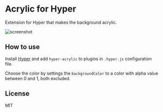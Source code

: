 # Acrylic for Hyper

Extension for Hyper that makes the background acrylic.

![screenshot](https://github.com/yanisdb/acrylic/blob/master/images/Screenshot.png)

## How to use

Install [Hyper](https://hyper.is) and add `hyper-acrylic` to plugins in `.hyper.js` configuration file.

Choose the color by settings the `backgroundColor` to a color with alpha value between 0 and 1, both excluded.

## License

MIT

